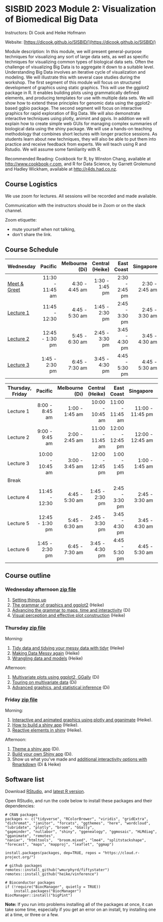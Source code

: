 # SISBID 2023 Module 2: Visualization of Biomedical Big Data

Instructors: Di Cook and Heike Hofmann

Website: [https://dicook.github.io/SISBID/](https://dicook.github.io/SISBID/)

Module description: In this module, we will present general-purpose techniques for visualizing any sort of large data sets, 
as well as specific techniques for visualizing common types of biological data sets. Often the challenge of visualizing Big Data 
is to aggregate it down to a suitable level. Understanding Big Data involves an iterative cycle of visualization and modeling. 
We will illustrate this with several case studies during the workshop. The first segment of this module will focus on structured 
development of graphics using static graphics. This will use the ggplot2 package in R. It enables building plots using 
grammatically defined elements, and producing templates for use with multiple data sets. We will show how to extend these 
principles for genomic data using the ggplot2-based ggbio package. The second segment will focus on interactive graphics 
for rapid exploration of Big Data. We will also demonstrate interactive techniques using plotly, animint and ggvis. In addition 
we will explain how to create simple web GUIs for managing complex summaries of biological data using the shiny package. 
We will use a hands-on teaching methodology that combines short lectures with longer practice sessions. As students learn about 
new techniques, they will also be able to put them into practice and receive feedback from experts. We will teach using R and Rstudio. 
We will assume some familiarity with R.

Recommended Reading: Cookbook for R, by Winston Chang, available at <http://www.cookbook-r.com>, and R for Data Science, by Garrett Grolemund and Hadley Wickham, available at <http://r4ds.had.co.nz>.

## Course Logistics

We use zoom for lectures. All sessions will be recorded and made available. 

Communication with the instructors should be in Zoom or on the slack channel. 

Zoom etiquette: 

- mute yourself when not talking, 
- don't share the link. 

## Course Schedule


| Wednesday |         Pacific | Melbourne (Di) | Central (Heike) |     East Coast |      Singapore |      Korea |      Denmark |
|-------------------|----------------:|---------------:|----------------:|---------------:|---------------:|---------------:|---------------:|
| [Meet & Greet](https://dicook.github.io/SISBID/slides/0-preamble/index.html)        |   11:30 - 11:45 am | 4:30 - 4:45 am |  1:30 - 1:45 pm | 2:30 - 2:45 pm | 2:30 - 2:45 am | 3:30 - 3:45 am | 8:30 - 8:45 pm |
| [Lecture 1](https://dicook.github.io/SISBID/slides/1.1-ggplot/index.html)        |   11:45 - 12:30 | 4:45 - 5:30 am |  1:45 - 2:30 pm | 2:45 - 3:30 pm | 2:45 - 3:30 am | 3:45 - 4:30 am | 8:45 - 9:30 pm |
| [Lecture 2](https://dicook.github.io/SISBID/slides/1.2-ggplot-adv/index.html)         | 12:45 - 1:30 pm | 5:45 - 6:30 am |  2:45 - 3:30 pm | 3:45 - 4:30 pm | 3:45 - 4:30 am | 4:45 - 5:30 am | 9:45 - 10:30 pm |
| [Lecture 3](https://dicook.github.io/SISBID/slides/1.3-perception/index.html)         |  1:45 - 2:30 pm | 6:45 - 7:30 am |  3:45 - 4:30 pm | 4:45 - 5:30 pm | 4:45 - 5:30 am | 5:45 - 6:30 am | 10:45 - 11:30 pm |


  
  | Thursday, Friday |         Pacific | Melbourne (Di) | Central (Heike) |     East Coast |     Singapore |      Korea |      Denmark |
|------------------|----------------:|---------------:|----------------:|---------------:|---------------:|---------------:|---------------:|
| Lecture 1         |   8:00 - 8:45 am | 1:00 - 1:45 am |  10:00 - 10:45 am | 11:00 - 11:45 am | 11:00 - 11:45 pm | 12:00 - 12:45 am | 6:00 - 6:45 pm |
| Lecture 2         | 9:00 - 9:45 am | 2:00 - 2:45 am |  11:00 - 11:45 am | 12:00 - 12:45 pm | 12:00 - 12:45 am | 1:00 - 1:45 am | 7:00 - 7:45 pm |
| Lecture 3         |  10:00 - 10:45 am | 3:00 - 3:45 am|   12:00 - 12:45 pm | 1:00 - 1:45 pm  | 1:00 - 1:45 am | 2:00 - 2:45 am | 8:00 - 8:45 pm |
| Break ||||||||
| Lecture 4         |   11:45 - 12:30 | 4:45 - 5:30 am |  1:45 - 2:30 pm | 2:45 - 3:30 pm | 2:45 - 3:30 am | 3:45 - 4:30 am | 8:45 - 9:30 pm |
| Lecture 5         | 12:45 - 1:30 pm | 5:45 - 6:30 am |  2:45 - 3:30 pm | 3:45 - 4:30 pm | 3:45 - 4:30 am | 4:45 - 5:30 am | 9:45 - 10:30 pm |
| Lecture 6         |  1:45 - 2:30 pm | 6:45 - 7:30 am |  3:45 - 4:30 pm | 4:45 - 5:30 pm | 4:45 - 5:30 am | 5:45 - 6:30 am | 10:45 - 11:30 pm |
  

## Course outline

### Wednesday afternoon [zip file](SISBID_day1.zip)

1. [Setting things up](https://dicook.github.io/SISBID/slides/0-preamble/index.html)
1. [The grammar of graphics and ggplot2](https://dicook.github.io/SISBID/slides/1.1-ggplot/index.html) (Heike)
1. [Advancing the grammar to maps, time and interactivity](https://dicook.github.io/SISBID/slides/1.2-ggplot-adv/index.html) (Di)
1. [Visual perception and effective plot construction](https://dicook.github.io/SISBID/slides/1.3-perception/index.html) (Heike)


### Thursday [zip file](SISBID_day2.zip)

Morning: 

1.  [Tidy data and tidying your messy data with tidyr](https://dicook.github.io/SISBID/slides/2.1-tidyr/index.html) (Heike) 
1. [Making Data Messy again](https://dicook.github.io/SISBID/slides/2.2-messy-it-up/index.html) (Heike) 
1. [Wrangling data and models](https://dicook.github.io/SISBID/slides/2.3-wrangling/index.html) (Heike) 

Afternoon: 

1. [Multivariate plots using ggplot2, GGally](https://dicook.github.io/SISBID/slides/2.4-mvplot/index.html) (Di)
1. [Touring on multivariate data](https://dicook.github.io/SISBID/slides/2.5-mvplot-tour/index.html) (Di)
1. [Advanced graphics, and statistical inference](https://dicook.github.io/SISBID/slides/2.6-adv-graphics/index.html) (Di) 


### Friday [zip file](SISBID_day3.zip)

Morning:

1. [Interactive and animated graphics using plotly and gganimate](https://dicook.github.io/SISBID/slides/3.1-interactive-plots/index.html) (Heike).
1. [How to build a shiny app](https://dicook.github.io/SISBID/slides/3.2-shiny-apps/index.html) (Heike).
1. [Reactive elements in shiny](https://dicook.github.io/SISBID/slides/3.3-shiny-reactivity/index.html) (Heike).

Afternoon:

1. [Theme a shiny app](https://dicook.github.io/SISBID/slides/3.4-theme_a_shiny_app/) (Di).
1. [Build your own Shiny app](https://dicook.github.io/SISBID/slides/3.5-build_a_shiny_app/) (Di). 
1. Show us what you've made and [additional interactivity options with Rmarkdown](https://dicook.github.io/SISBID/slides/3.6-make_your_own_interactive_document/) (Di & Heike)

## Software list

Download [RStudio](https://www.rstudio.com/products/rstudio/download/), and [latest R version](https://cran.r-project.org).

Open RStudio, and run the code below to install these packages and their dependencies:

```
# CRAN packages
packages <- c("tidyverse", "RColorBrewer", "viridis", "gridExtra", "dichromat", "janitor", "forcats", "ggthemes", "here", "wordcloud", "lubridate", "plotly", "broom", "GGally",
"gapminder", "nullabor", "shiny", "ggenealogy", "ggmosaic", "HLMdiag",  "gganimate", "remotes",
"naniar", "htmltools",  "broom.mixed", "lme4", "splitstackshape", "forecast", "maps", "mapproj", "leaflet", "ggmap")

install.packages(packages, dep=TRUE, repos = "https://cloud.r-project.org/")

# github packages
remotes::install_github("wmurphyrd/fiftystater")
remotes::install_github("heike/vinference")

# Bioconductor packages
if (!require("BiocManager", quietly = TRUE))
    install.packages("BiocManager")
BiocManager::install("bigPint")
```

**Note:** If you run into problems installing all of the packages at once, it can take some time, especially if you get an error on an install, try installing one at a time, or three or a few. 
